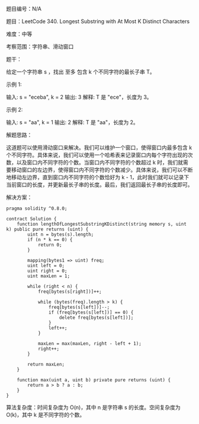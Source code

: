 题目编号：N/A

题目：LeetCode 340. Longest Substring with At Most K Distinct Characters

难度：中等

考察范围：字符串、滑动窗口

题干：

给定一个字符串 s ，找出 至多 包含 k 个不同字符的最长子串 T。

示例 1:

输入: s = "eceba", k = 2
输出: 3
解释: T 是 "ece"，长度为 3。

示例 2:

输入: s = "aa", k = 1
输出: 2
解释: T 是 "aa"，长度为 2。

解题思路：

这道题可以使用滑动窗口来解决。我们可以维护一个窗口，使得窗口内最多包含 k 个不同字符。具体来说，我们可以使用一个哈希表来记录窗口内每个字符出现的次数，以及窗口内不同字符的个数。当窗口内不同字符的个数超过 k 时，我们就需要移动窗口的左边界，使得窗口内不同字符的个数减少。具体来说，我们可以不断地移动左边界，直到窗口内不同字符的个数恰好为 k - 1，此时我们就可以记录下当前窗口的长度，并更新最长子串的长度。最后，我们返回最长子串的长度即可。

解决方案：

```solidity
pragma solidity ^0.8.0;

contract Solution {
    function lengthOfLongestSubstringKDistinct(string memory s, uint k) public pure returns (uint) {
        uint n = bytes(s).length;
        if (n * k == 0) {
            return 0;
        }

        mapping(bytes1 => uint) freq;
        uint left = 0;
        uint right = 0;
        uint maxLen = 1;

        while (right < n) {
            freq[bytes(s[right])]++;

            while (bytes(freq).length > k) {
                freq[bytes(s[left])]--;
                if (freq[bytes(s[left])] == 0) {
                    delete freq[bytes(s[left])];
                }
                left++;
            }

            maxLen = max(maxLen, right - left + 1);
            right++;
        }

        return maxLen;
    }

    function max(uint a, uint b) private pure returns (uint) {
        return a > b ? a : b;
    }
}
```

算法复杂度：时间复杂度为 O(n)，其中 n 是字符串 s 的长度。空间复杂度为 O(k)，其中 k 是不同字符的个数。
